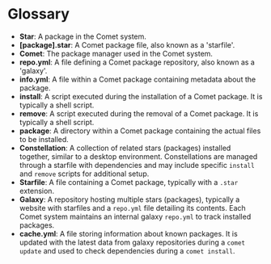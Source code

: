 # Glossary
- **Star**: A package in the Comet system.
- **[package].star**: A Comet package file, also known as a 'starfile'.
- **Comet**: The package manager used in the Comet system.
- **repo.yml**: A file defining a Comet package repository, also known as a 'galaxy'.
- **info.yml**: A file within a Comet package containing metadata about the package.
- **install**: A script executed during the installation of a Comet package. It is typically a shell script.
- **remove**: A script executed during the removal of a Comet package. It is typically a shell script.
- **package**: A directory within a Comet package containing the actual files to be installed.
- **Constellation**: A collection of related stars (packages) installed together, similar to a desktop environment. Constellations are managed through a starfile with dependencies and may include specific `install` and `remove` scripts for additional setup.
- **Starfile**: A file containing a Comet package, typically with a `.star` extension.
- **Galaxy**: A repository hosting multiple stars (packages), typically a website with starfiles and a `repo.yml` file detailing its contents. Each Comet system maintains an internal galaxy `repo.yml` to track installed packages.
- **cache.yml**: A file storing information about known packages. It is updated with the latest data from galaxy repositories during a `comet update` and used to check dependencies during a `comet install`.
